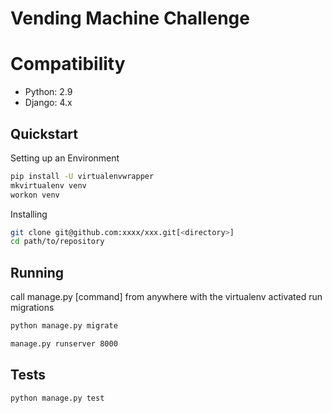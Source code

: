 # Vending Machine Challenge


Compatibility
=============
- Python: 2.9
- Django: 4.x

## Quickstart

Setting up an Environment
```bash
pip install -U virtualenvwrapper
mkvirtualenv venv
workon venv
```

Installing
```bash
git clone git@github.com:xxxx/xxx.git[<directory>]
cd path/to/repository
```

## Running
call manage.py [command] from anywhere with the virtualenv activated
run migrations
```bash
python manage.py migrate
```

```bash
manage.py runserver 8000
```

## Tests
```bash
python manage.py test
```

